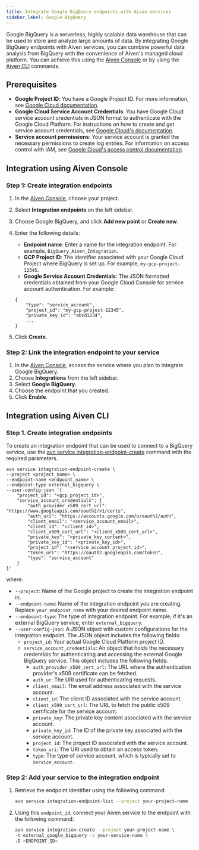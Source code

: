 ```yaml
---
title: Integrate Google BigQuery endpoints with Aiven services
sidebar_label: Google BigQuery
---
```


Google BigQuery is a serverless, highly scalable data warehouse that can
be used to store and analyze large amounts of data. By integrating
Google BigQuery endpoints with Aiven services, you can combine
powerful data analysis from BigQuery with the convenience of Aiven's
managed cloud platform. You can achieve this using the [Aiven
Console](https://console.aiven.io/) or by using the
[Aiven CLI](/docs/tools/cli) commands.

## Prerequisites

-   **Google Project ID**: You have a Google Project ID. For more
    information, see [Google Cloud
    documentation](https://cloud.google.com/resource-manager/docs/creating-managing-projects).
-   **Google Cloud Service Account Credentials**: You have Google Cloud
    service account credentials in JSON format to authenticate with the
    Google Cloud Platform. For instructions on how to create and get
    service account credentials, see [Google Cloud's
    documentation](https://developers.google.com/workspace/guides/create-credentials).
-   **Service account permissions**: Your service account is granted the
    necessary permissions to create log entries. For information on
    access control with IAM, see [Google Cloud's access control
    documentation](https://cloud.google.com/logging/docs/access-control).

## Integration using Aiven Console

### Step 1: Create integration endpoints

1.  In the [Aiven Console](https://console.aiven.io/), choose your
    project.

2.  Select **Integration endpoints** on the left sidebar.

3.  Choose Google BigQuery, and click **Add new point** or **Create
    new**.

4.  Enter the following details:

    -   **Endpoint name**: Enter a name for the integration endpoint.
        For example, `BigQuery_Aiven_Integration`.
    -   **GCP Project ID**: The identifier associated with your Google
        Cloud Project where BigQuery is set up. For example,
        `my-gcp-project-12345`.
    -   **Google Service Account Credentials**: The JSON formatted
        credentials obtained from your Google Cloud Console for service
        account authentication. For example:

    ```
    {
        "type": "service_account",
        "project_id": "my-gcp-project-12345",
        "private_key_id": "abcd1234",
        ...
    }
    ```

5.  Click **Create**.

### Step 2: Link the integration endpoint to your service

1.  In the [Aiven Console](https://console.aiven.io/), access the
    service where you plan to integrate Google BigQuery.
2.  Choose **Integrations** from the left sidebar.
3.  Select **Google BigQuery**.
4.  Choose the endpoint that you created.
5.  Click **Enable**.

## Integration using Aiven CLI

### Step 1. Create integration endpoints

To create an integration endpoint that can be used to connect to a
BigQuery service, use the
[avn service integration-endpoint-create](/docs/tools/cli/service/integration#avn_service_integration_endpoint_create) command with the required parameters.

```
avn service integration-endpoint-create \
--project <project_name> \
--endpoint-name <endpoint_name> \
--endpoint-type external_bigquery \
--user-config-json '{
    "project_id": "<gcp_project_id>",
    "service_account_credentials": {
        "auth_provider_x509_cert_url": "https://www.googleapis.com/oauth2/v1/certs",
        "auth_uri": "https://accounts.google.com/o/oauth2/auth",
        "client_email": "<service_account_email>",
        "client_id": "<client_id>",
        "client_x509_cert_url": "<client_x509_cert_url>",
        "private_key": "<private_key_content>",
        "private_key_id": "<private_key_id>",
        "project_id": "<service_account_project_id>",
        "token_uri": "https://oauth2.googleapis.com/token",
        "type": "service_account"
    }
}'
```

where:

-   `--project`: Name of the Google project to create the integration endpoint in.
-   `--endpoint-name`: Name of the integration endpoint you are
    creating. Replace `your_endpoint_name` with your desired endpoint
    name.
-   `--endpoint-type`: The type of integration endpoint. For example, if
    it's an external BigQuery service, enter `external_bigquery`.
-   `--user-config-json`: A JSON object with custom configurations for
    the integration endpoint. The JSON object includes the
    following fields:
    -   `project_id`: Your actual Google Cloud Platform project ID.
    -   `service_account_credentials`: An object that holds the
        necessary credentials for authenticating and accessing the
        external Google BigQuery service. This object includes the
        following fields:
        -   `auth_provider_x509_cert_url`: The URL where the
            authentication provider's x509 certificate can be fetched.
        -   `auth_ur`: The URI used for authenticating requests.
        -   `client_email`: The email address associated with the
            service account.
        -   `client_id`: The client ID associated with the service
            account.
        -   `client_x509_cert_url`: The URL to fetch the public x509
            certificate for the service account.
        -   `private_key`: The private key content associated with the
            service account.
        -   `private_key_id`: The ID of the private key associated with
            the service account.
        -   `project_id`: The project ID associated with the service
            account.
        -   `token_uri`: The URI used to obtain an access token.
        -   `type`: The type of service account, which is typically set
            to `service_account`.

### Step 2: Add your service to the integration endpoint

1.  Retrieve the endpoint identifier using the following command:

    ```bash
    avn service integration-endpoint-list --project your-project-name
    ```

2.  Using this `endpoint_id`, connect your Aiven service to the endpoint
    with the following command:

    ```bash
    avn service integration-create --project your-project-name \
    -t external_google_bigquery -s your-service-name \
    -D <ENDPOINT_ID>
    ```
